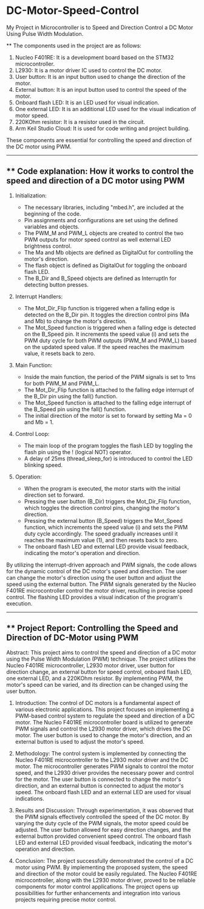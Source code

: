 # DC-Motor-Speed-Control
My Project in Microcontroller is to Speed and Direction Control a DC Motor Using Pulse Width Modulation.

** The components used in the project are as follows:

1. Nucleo F401RE: It is a development board based on the STM32 microcontroller.
2. L2930: It is a motor driver IC used to control the DC motor.
3. User button: It is an input button used to change the direction of the motor.
4. External button: It is an input button used to control the speed of the motor.
5. Onboard flash LED: It is an LED used for visual indication.
6. One external LED: It is an additional LED used for the visual indication of motor speed.
7. 220KOhm resistor: It is a resistor used in the circuit.
8. Arm Keil Studio Cloud: It is used for code writing and project building.

These components are essential for controlling the speed and direction of the DC motor using PWM.

--------------------------------------------------------------------------------------------
** Code explanation: How it works to control the speed and direction of a DC motor using PWM
--------------------------------------------------------------------------------------------

1. Initialization:
   - The necessary libraries, including "mbed.h", are included at the beginning of the code.
   - Pin assignments and configurations are set using the defined variables and objects.
   - The PWM_M and PWM_L objects are created to control the two PWM outputs for motor speed control as well external LED brightness control.
   - The Ma and Mb objects are defined as DigitalOut for controlling the motor's direction.
   - The flash object is defined as DigitalOut for toggling the onboard flash LED.
   - The B_Dir and B_Speed objects are defined as InterruptIn for detecting button presses.

2. Interrupt Handlers:
   - The Mot_Dir_Flip function is triggered when a falling edge is detected on the B_Dir pin. It toggles the direction control pins (Ma and Mb) to change the motor's direction.
   - The Mot_Speed function is triggered when a falling edge is detected on the B_Speed pin. It increments the speed value (i) and sets the PWM duty cycle for both PWM outputs (PWM_M and PWM_L) based on the updated speed value. If the speed reaches the maximum value, it resets back to zero.

3. Main Function:
   - Inside the main function, the period of the PWM signals is set to 1ms for both PWM_M and PWM_L.
   - The Mot_Dir_Flip function is attached to the falling edge interrupt of the B_Dir pin using the fall() function.
   - The Mot_Speed function is attached to the falling edge interrupt of the B_Speed pin using the fall() function.
   - The initial direction of the motor is set to forward by setting Ma = 0 and Mb = 1.

4. Control Loop:
   - The main loop of the program toggles the flash LED by toggling the flash pin using the ! (logical NOT) operator.
   - A delay of 25ms (thread_sleep_for) is introduced to control the LED blinking speed.

5. Operation:
   - When the program is executed, the motor starts with the initial direction set to forward.
   - Pressing the user button (B_Dir) triggers the Mot_Dir_Flip function, which toggles the direction control pins, changing the motor's direction.
   - Pressing the external button (B_Speed) triggers the Mot_Speed function, which increments the speed value (i) and sets the PWM duty cycle accordingly. The speed gradually increases until it reaches the maximum value (1), and then resets back to zero.
   - The onboard flash LED and external LED provide visual feedback, indicating the motor's operation and direction.

By utilizing the interrupt-driven approach and PWM signals, the code allows for the dynamic control of the DC motor's speed and direction. The user can change the motor's direction using the user button and adjust the speed using the external button. The PWM signals generated by the Nucleo F401RE microcontroller control the motor driver, resulting in precise speed control. The flashing LED provides a visual indication of the program's execution.

--------------------------------------------------------------------------------------------
** Project Report: Controlling the Speed and Direction of DC-Motor using PWM         
--------------------------------------------------------------------------------------------

Abstract:
This project aims to control the speed and direction of a DC motor using the Pulse Width Modulation (PWM) technique. The project utilizes the Nucleo F401RE microcontroller, L2930 motor driver, user button for direction change, an external button for speed control, onboard flash LED, one external LED, and a 220KOhm resistor. By implementing PWM, the motor's speed can be varied, and its direction can be changed using the user button.

1. Introduction:
The control of DC motors is a fundamental aspect of various electronic applications. This project focuses on implementing a PWM-based control system to regulate the speed and direction of a DC motor. The Nucleo F401RE microcontroller board is utilized to generate PWM signals and control the L2930 motor driver, which drives the DC motor. The user button is used to change the motor's direction, and an external button is used to adjust the motor's speed.

2. Methodology:
The control system is implemented by connecting the Nucleo F401RE microcontroller to the L2930 motor driver and the DC motor. The microcontroller generates PWM signals to control the motor speed, and the L2930 driver provides the necessary power and control for the motor. The user button is connected to change the motor's direction, and an external button is connected to adjust the motor's speed. The onboard flash LED and an external LED are used for visual indications.

3. Results and Discussion:
Through experimentation, it was observed that the PWM signals effectively controlled the speed of the DC motor. By varying the duty cycle of the PWM signals, the motor speed could be adjusted. The user button allowed for easy direction changes, and the external button provided convenient speed control. The onboard flash LED and external LED provided visual feedback, indicating the motor's operation and direction.

4. Conclusion:
The project successfully demonstrated the control of a DC motor using PWM. By implementing the proposed system, the speed and direction of the motor could be easily regulated. The Nucleo F401RE microcontroller, along with the L2930 motor driver, proved to be reliable components for motor control applications. The project opens up possibilities for further enhancements and integration into various projects requiring precise motor control.
